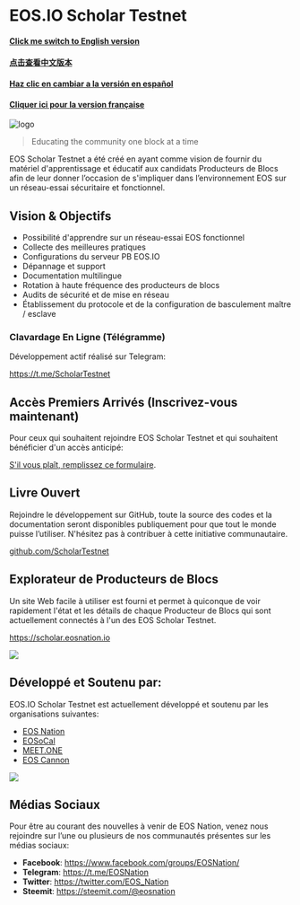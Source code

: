 # EOS.IO Scholar Testnet

#### [Click me switch to English version](README.md)
#### [点击查看中文版本](README-Chinese.md)
#### [Haz clic en cambiar a la versión en español](README-Spanish.md)
#### [Cliquer ici pour la version française](README-French.md)

![logo](https://steemitimages.com/DQmY3LuDiJEseTaHz31XQqW2gsX2r1PMaveCLv5ydaFCz6M/image.png)

> Educating the community one block at a time

EOS Scholar Testnet a été créé en ayant comme vision de fournir du matériel d'apprentissage et éducatif aux candidats Producteurs de Blocs afin de leur donner l’occasion de s'impliquer dans l’environnement EOS sur un réseau-essai sécuritaire et fonctionnel.

## Vision & Objectifs

- Possibilité d'apprendre sur un réseau-essai EOS fonctionnel
- Collecte des meilleures pratiques
- Configurations du serveur PB EOS.IO
- Dépannage et support
- Documentation multilingue
- Rotation à haute fréquence des producteurs de blocs
- Audits de sécurité et de mise en réseau
- Établissement du protocole et de la configuration de basculement maître / esclave

### Clavardage En Ligne (Télégramme)

Développement actif réalisé sur Telegram:

https://t.me/ScholarTestnet

## Accès Premiers Arrivés (Inscrivez-vous maintenant)

Pour ceux qui souhaitent rejoindre EOS Scholar Testnet et qui souhaitent bénéficier d'un accès anticipé:

[S'il vous plaît, remplissez ce formulaire](https://docs.google.com/forms/d/1wUrzzyyzqQAPIGaikxrJEKq9iDnICO9bw4mkaXalu0Y).

## Livre Ouvert

Rejoindre le développement sur GitHub, toute la source des codes et la documentation seront disponibles publiquement pour que tout le monde puisse l’utiliser. N'hésitez pas à contribuer à cette initiative communautaire.

[github.com/ScholarTestnet](https://github.com/ScholarTestnet)

## Explorateur de Producteurs de Blocs

Un site Web facile à utiliser est fourni et permet à quiconque de voir rapidement l'état et les détails de chaque Producteur de Blocs qui sont actuellement connectés à l'un des EOS Scholar Testnet.

https://scholar.eosnation.io

![](https://steemit-production-imageproxy-upload.s3.amazonaws.com/DQmcZBdjeNdADx7scVU5nPPjkXnNkTKt1S2N5TE3Etd6hqC)

## Développé et Soutenu par:

EOS.IO Scholar Testnet est actuellement développé et soutenu par les organisations suivantes:

- [EOS Nation](https://eosnation.io)
- [EOSoCal](https://eosocal.io)
- [MEET.ONE](https://meet.one/en)
- [EOS Cannon](https://eoscannon.io)


![](https://steemitimages.com/DQmYnhbZa27rMWATX3pivecU5G2DtEKWoUNEZrtKkP3pqW8/image.png)

## Médias Sociaux

Pour être au courant des nouvelles à venir de EOS Nation, venez nous rejoindre sur l’une ou plusieurs de nos communautés présentes sur les médias sociaux:

- **Facebook**: https://www.facebook.com/groups/EOSNation/
- **Telegram**: https://t.me/EOSNation
- **Twitter**: https://twitter.com/EOS_Nation
- **Steemit**: https://steemit.com/@eosnation
